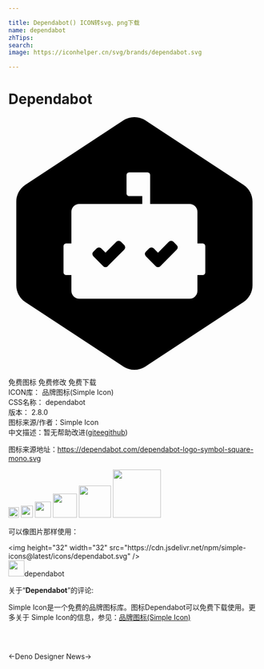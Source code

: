 ```yaml
---

title: Dependabot() ICON转svg、png下载
name: dependabot
zhTips: 
search: 
image: https://iconhelper.cn/svg/brands/dependabot.svg

---
```


# Dependabot  <small style="font-size: 60%;font-weight: 100"></small>

<div id="svg" class="svg-wrap">
<svg role="img" viewBox="0 0 24 24" xmlns="http://www.w3.org/2000/svg"><title>Dependabot icon</title><path d="M10.949.314a1.918 1.918 0 0 1 2.102 0l9.333 6.118c.541.354.866.957.866 1.604v7.928c0 .647-.326 1.25-.866 1.604l-9.333 6.118a1.918 1.918 0 0 1-2.102 0l-9.333-6.118a1.916 1.916 0 0 1-.866-1.604V8.036c0-.647.326-1.25.866-1.604L10.949.314zM12.75 7.5v.75h-6A.75.75 0 0 0 6 9v3h-.5a.25.25 0 0 0-.25.25v2.5c0 .138.112.25.25.25H6v1.5c0 .415.336.75.75.75h10.5a.75.75 0 0 0 .75-.75V15h.5a.25.25 0 0 0 .25-.25v-2.5a.25.25 0 0 0-.25-.25H18V9a.75.75 0 0 0-.75-.75H13.5V5.5a.25.25 0 0 0-.25-.25H11.5a.25.25 0 0 0-.25.25v1.75c0 .138.112.25.25.25h1.25zm3.286 5.089l-1.572 1.572a.303.303 0 0 1-.428 0l-.947-.947a.303.303 0 0 1 0-.428l.322-.322a.303.303 0 0 1 .428 0l.41.411 1.037-1.036a.303.303 0 0 1 .428 0l.322.322a.303.303 0 0 1 0 .428zM9.464 14.16v.001a.303.303 0 0 1-.428 0l-.948-.947a.302.302 0 0 1 0-.428l.323-.322a.303.303 0 0 1 .427 0l.412.411 1.036-1.037a.303.303 0 0 1 .427 0l.323.322a.303.303 0 0 1 0 .428L9.464 14.16z"/></svg>
</div>
<detail full-name='dependabot'></detail>

<div class="detail-page">
<p>
<span><span class="badge-success badge">免费图标</span> <span class="badge-success badge">免费修改</span>  <span class="badge-success badge">免费下载</span> </span>
<br/>
<span>
ICON库：
<span class="badge-secondary badge">品牌图标(Simple Icon)</span> 
</span>
<br/>
<span>
CSS名称：
<span class="badge-secondary badge">dependabot</span> 
</span>

<br/>
<span>
版本：
<span class="badge-secondary badge">2.8.0</span> 
</span>
<br/>
<span>图标来源/作者：<span class="badge-light badge">Simple Icon</span></span> 
<br/>
<span class="zh-detail">中文描述：暂无<span class="help-link"><span>帮助改进</span>(<a href="https://gitee.com/liuwave/icon-helper/edit/master/json/brands/dependabot.json" target="_blank" rel="noopener noreferrer">gitee</a><a href="https://github.com/liuwave/icon-helper/edit/master/json/brands/dependabot.json" target="_blank" rel="noopener noreferrer">github</a></span>)</span><br/>
</p>
</div><div class="description description alert alert-light"><p>图标来源地址：<a href="https://dependabot.com/dependabot-logo-symbol-square-mono.svg" target="_blank" rel="noopener noreferrer">https://dependabot.com/dependabot-logo-symbol-square-mono.svg</a></p></div>
<div class="alert alert-dark">
<img height="21" width="21" src="https://cdn.jsdelivr.net/npm/simple-icons@latest/icons/dependabot.svg" />
<img height="24" width="24" src="https://cdn.jsdelivr.net/npm/simple-icons@latest/icons/dependabot.svg" />
<img height="32" width="32" src="https://cdn.jsdelivr.net/npm/simple-icons@latest/icons/dependabot.svg" />
<img height="48" width="48" src="https://cdn.jsdelivr.net/npm/simple-icons@latest/icons/dependabot.svg" />
<img height="64" width="64" src="https://cdn.jsdelivr.net/npm/simple-icons@latest/icons/dependabot.svg" />
<img height="96" width="96" src="https://cdn.jsdelivr.net/npm/simple-icons@latest/icons/dependabot.svg" />

</div>
<div>
  <p>可以像图片那样使用：    
  </p>
  <div class="alert alert-primary" style="font-size: 14px">
    &lt;img height="32" width="32" src="https://cdn.jsdelivr.net/npm/simple-icons@latest/icons/dependabot.svg" /&gt;
    <copy-btn content='<img height="32" width="32" src="https://cdn.jsdelivr.net/npm/simple-icons@latest/icons/dependabot.svg" />'></copy-btn>
  </div>
  <div class="alert alert-secondary">
    <img height="32" width="32" src="https://cdn.jsdelivr.net/npm/simple-icons@latest/icons/dependabot.svg" />dependabot
    <copy-btn content="dependabot" btn-title="复制图标名称"></copy-btn>
  </div>
</div>
<div class="icon-detail__container">
<p>关于“<b>Dependabot</b>”的评论:</p>
</div>
<Vssue title="关于“Dependabot”的评论" />
<div><p>Simple Icon是一个免费的品牌图标库。图标Dependabot可以免费下载使用。更多关于  Simple Icon的信息，参见：<a target="_blank" href="https://iconhelper.cn/brands.html">品牌图标(Simple Icon)</a>
</p></div>


<div style="padding:2rem 0 " class="page-nav"><p class="inner"><span class="prev">←<router-link to="/icon/deno.html">Deno</router-link></span> <span class="next"><router-link to="/icon/designer-news.html">Designer News</router-link>→</span></p></div>
